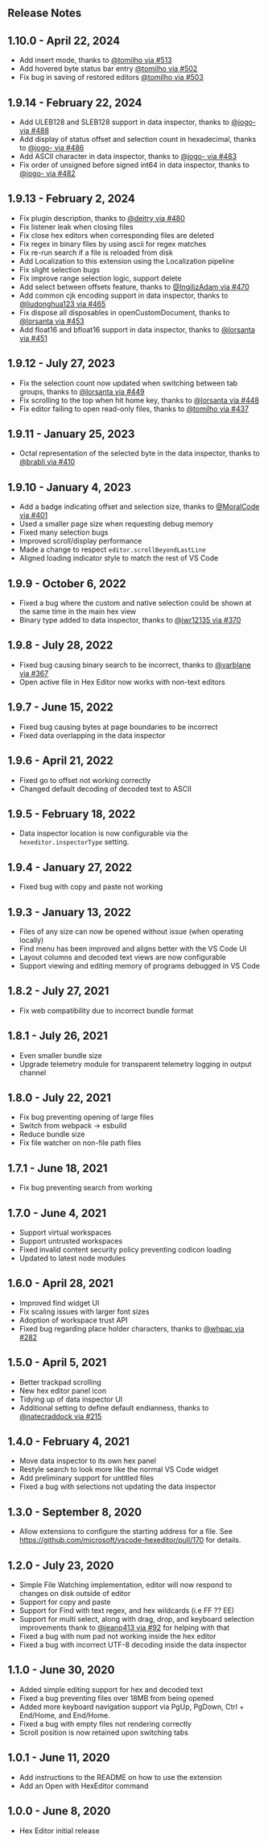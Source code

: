 ## Release Notes

## 1.10.0 - April 22, 2024

- Add insert mode, thanks to [@tomilho via #513](https://github.com/microsoft/vscode-hexeditor/pull/513)
- Add hovered byte status bar entry [@tomilho via #502](https://github.com/microsoft/vscode-hexeditor/pull/502)
- Fix bug in saving of restored editors [@tomilho via #503](https://github.com/microsoft/vscode-hexeditor/pull/503)

## 1.9.14 - February 22, 2024
- Add ULEB128 and SLEB128 support in data inspector, thanks to [@jogo- via #488](https://github.com/microsoft/vscode-hexeditor/pull/488)
- Add display of status offset and selection count in hexadecimal, thanks to [@jogo- via #486](https://github.com/microsoft/vscode-hexeditor/pull/486)
- Add ASCII character in data inspector, thanks to [@jogo- via #483](https://github.com/microsoft/vscode-hexeditor/pull/483)
- Fix order of unsigned before signed int64 in data inspector, thanks to [@jogo- via #482](https://github.com/microsoft/vscode-hexeditor/pull/482)

## 1.9.13 - February 2, 2024
- Fix plugin description, thanks to [@deitry via #480](https://github.com/microsoft/vscode-hexeditor/pull/480)
- Fix listener leak when closing files
- Fix close hex editors when corresponding files are deleted
- Fix regex in binary files by using ascii for regex matches
- Fix re-run search if a file is reloaded from disk
- Add Localization to this extension using the Localization pipeline
- Fix slight selection bugs
- Fix improve range selection logic, support delete
- Add select between offsets feature, thanks to [@IngilizAdam via #470](https://github.com/microsoft/vscode-hexeditor/pull/470)
- Add common cjk encoding support in data inspector, thanks to [@liudonghua123 via #465](https://github.com/microsoft/vscode-hexeditor/pull/465)
- Fix dispose all disposables in openCustomDocument, thanks to [@lorsanta via #453](https://github.com/microsoft/vscode-hexeditor/pull/453)
- Add float16 and bfloat16 support in data inspector, thanks to [@lorsanta via #451](https://github.com/microsoft/vscode-hexeditor/pull/451)

## 1.9.12 - July 27, 2023
- Fix the selection count now updated when switching between tab groups, thanks to [@lorsanta via #449](https://github.com/microsoft/vscode-hexeditor/pull/449)
- Fix scrolling to the top when hit home key, thanks to [@lorsanta via #448](https://github.com/microsoft/vscode-hexeditor/pull/448)
- Fix editor failing to open read-only files, thanks to [@tomilho via #437](https://github.com/microsoft/vscode-hexeditor/pull/437)

## 1.9.11 - January 25, 2023
- Octal representation of the selected byte in the data inspector, thanks to [@brabli via #410](https://github.com/microsoft/vscode-hexeditor/pull/410)

## 1.9.10 - January 4, 2023
- Add a badge indicating offset and selection size, thanks to [@MoralCode via #401](https://github.com/microsoft/vscode-hexeditor/pull/401)
- Used a smaller page size when requesting debug memory
- Fixed many selection bugs
- Improved scroll/display performance
- Made a change to respect `editor.scrollBeyondLastLine`
- Aligned loading indicator style to match the rest of VS Code

## 1.9.9 - October 6, 2022
- Fixed a bug where the custom and native selection could be shown at the same time in the main hex view
- Binary type added to data inspector, thanks to [@jwr12135 via #370](https://github.com/microsoft/vscode-hexeditor/pull/370)

## 1.9.8 - July 28, 2022
- Fixed bug causing binary search to be incorrect, thanks to [@varblane via #367](https://github.com/microsoft/vscode-hexeditor/pull/367)
- Open active file in Hex Editor now works with non-text editors

## 1.9.7 - June 15, 2022
- Fixed bug causing bytes at page boundaries to be incorrect
- Fixed data overlapping in the data inspector

## 1.9.6 - April 21, 2022
- Fixed go to offset not working correctly
- Changed default decoding of decoded text to ASCII

## 1.9.5 - February 18, 2022
- Data inspector location is now configurable via the `hexeditor.inspectorType` setting.

## 1.9.4 - January 27, 2022
- Fixed bug with copy and paste not working

## 1.9.3 - January 13, 2022
- Files of any size can now be opened without issue (when operating locally)
- Find menu has been improved and aligns better with the VS Code UI
- Layout columns and decoded text views are now configurable
- Support viewing and editing memory of programs debugged in VS Code

## 1.8.2 - July 27, 2021
- Fix web compatibility due to incorrect bundle format

## 1.8.1 - July 26, 2021
- Even smaller bundle size
- Upgrade telemetry module for transparent telemetry logging in output channel

## 1.8.0 - July 22, 2021
- Fix bug preventing opening of large files
- Switch from webpack -> esbuild
- Reduce bundle size
- Fix file watcher on non-file path files

## 1.7.1 - June 18, 2021
- Fix bug preventing search from working

## 1.7.0 - June 4, 2021
- Support virtual workspaces
- Support untrusted workspaces
- Fixed invalid content security policy preventing codicon loading
- Updated to latest node modules

## 1.6.0 - April 28, 2021
- Improved find widget UI
- Fix scaling issues with larger font sizes
- Adoption of workspace trust API
- Fixed bug regarding place holder characters, thanks to [@whpac via #282](https://github.com/microsoft/vscode-hexeditor/pull/282)

## 1.5.0 - April 5, 2021
- Better trackpad scrolling
- New hex editor panel icon
- Tidying up of data inspector UI
- Additional setting to define default endianness, thanks to [@natecraddock via #215](https://github.com/microsoft/vscode-hexeditor/pull/215)

## 1.4.0 - February 4, 2021
- Move data inspector to its own hex panel
- Restyle search to look more like the normal VS Code widget
- Add preliminary support for untitled files
- Fixed a bug with selections not updating the data inspector

## 1.3.0 - September 8, 2020
- Allow extensions to configure the starting address for a file. See https://github.com/microsoft/vscode-hexeditor/pull/170 for details.

## 1.2.0 - July 23, 2020
- Simple File Watching implementation, editor will now respond to changes on disk outside of editor
- Support for copy and paste
- Support for Find with text regex, and hex wildcards (i.e FF ?? EE)
- Support for multi select, along with drag, drop, and keyboard selection improvements thank to [@jeanp413 via #92](https://github.com/microsoft/vscode-hexeditor/pull/92) for helping with that
- Fixed a bug with num pad not working inside the hex editor
- Fixed a bug with incorrect UTF-8 decoding inside the data inspector

## 1.1.0 - June 30, 2020
- Added simple editing support for hex and decoded text
- Fixed a bug preventing files over 18MB from being opened
- Added more keyboard navigation support via PgUp, PgDown, Ctrl + End/Home, and End/Home.
- Fixed a bug with empty files not rendering correctly
- Scroll position is now retained upon switching tabs

## 1.0.1 - June 11, 2020
- Add instructions to the README on how to use the extension
- Add an Open with HexEditor command

## 1.0.0 - June 8, 2020
- Hex Editor initial release

